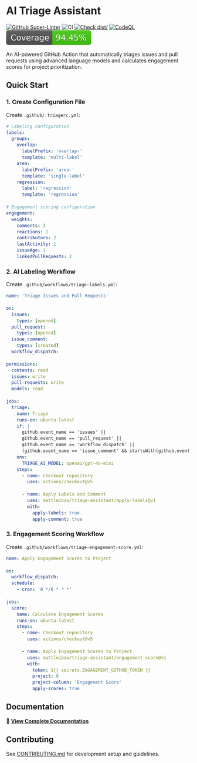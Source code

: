 # AI Triage Assistant

[![GitHub Super-Linter](https://github.com/mattleibow/triage-assistant/actions/workflows/check-linter.yml/badge.svg)](https://github.com/super-linter/super-linter)
![CI](https://github.com/mattleibow/triage-assistant/actions/workflows/check-ci.yml/badge.svg)
[![Check dist/](https://github.com/mattleibow/triage-assistant/actions/workflows/check-dist.yml/badge.svg)](https://github.com/mattleibow/triage-assistant/actions/workflows/check-dist.yml)
[![CodeQL](https://github.com/mattleibow/triage-assistant/actions/workflows/check-codeql-analysis.yml/badge.svg)](https://github.com/mattleibow/triage-assistant/actions/workflows/check-codeql-analysis.yml)
[![Coverage](./badges/coverage.svg)](./badges/coverage.svg)

An AI-powered GitHub Action that automatically triages issues and pull requests using advanced language models and
calculates engagement scores for project prioritization.

## Quick Start

### 1. Create Configuration File

Create `.github/.triagerc.yml`:

```yaml
# Labeling configuration
labels:
  groups:
    overlap:
      labelPrefix: 'overlap-'
      template: 'multi-label'
    area:
      labelPrefix: 'area-'
      template: 'single-label'
    regression:
      label: 'regression'
      template: 'regression'

# Engagement scoring configuration
engagement:
  weights:
    comments: 3
    reactions: 1
    contributors: 2
    lastActivity: 1
    issueAge: 1
    linkedPullRequests: 2
```

### 2. AI Labeling Workflow

Create `.github/workflows/triage-labels.yml`:

```yaml
name: 'Triage Issues and Pull Requests'

on:
  issues:
    types: [opened]
  pull_request:
    types: [opened]
  issue_comment:
    types: [created]
  workflow_dispatch:

permissions:
  contents: read
  issues: write
  pull-requests: write
  models: read

jobs:
  triage:
    name: Triage
    runs-on: ubuntu-latest
    if: |
      github.event_name == 'issues' ||
      github.event_name == 'pull_request' ||
      github.event_name == 'workflow_dispatch' ||
      (github.event_name == 'issue_comment' && startsWith(github.event.comment.body, '/triage'))
    env:
      TRIAGE_AI_MODEL: openai/gpt-4o-mini
    steps:
      - name: Checkout repository
        uses: actions/checkout@v5

      - name: Apply Labels and Comment
        uses: mattleibow/triage-assistant/apply-labels@v1
        with:
          apply-labels: true
          apply-comment: true
```

### 3. Engagement Scoring Workflow

Create `.github/workflows/triage-engagement-score.yml`:

```yaml
name: Apply Engagement Scores to Project

on:
  workflow_dispatch:
  schedule:
    - cron: '0 */6 * * *'

jobs:
  score:
    name: Calculate Engagement Scores
    runs-on: ubuntu-latest
    steps:
      - name: Checkout repository
        uses: actions/checkout@v5

      - name: Apply Engagement Scores to Project
        uses: mattleibow/triage-assistant/engagement-score@v1
        with:
          token: ${{ secrets.ENGAGEMENT_GITHUB_TOKEN }}
          project: 8
          project-column: 'Engagement Score'
          apply-scores: true
```

## Documentation

📖 **[View Complete Documentation](https://mattleibow.github.io/triage-assistant/)**

## Contributing

See [CONTRIBUTING.md](CONTRIBUTING.md) for development setup and guidelines.
